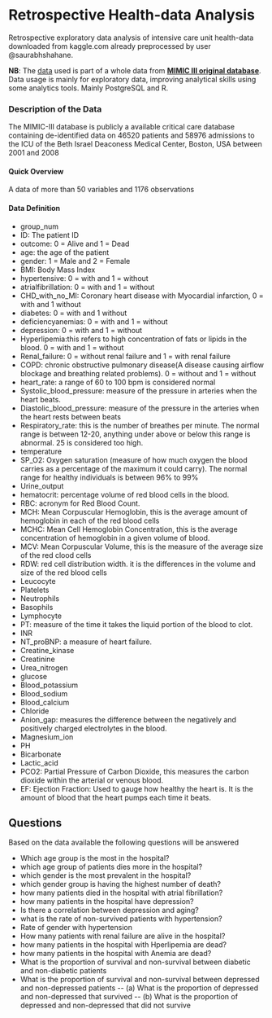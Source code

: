 # Retrospective Health-data Analysis
Retrospective exploratory data analysis of intensive care unit health-data downloaded from kaggle.com already preprocessed by user @saurabhshahane.

**NB**: The [data](https://www.kaggle.com/datasets/saurabhshahane/in-hospital-mortality-prediction) used is part of a whole data from [**MIMIC III original database**](https://www.kaggle.com/datasets/drscarlat/mimic2-original-icu/download?datasetVersionNumber=1). Data usage is mainly for exploratory data, improving analytical skills using some analytics tools. Mainly PostgreSQL and R.
### Description of the Data
The MIMIC-III database is publicly a available critical care database containing de-identified data on 46520 patients and 58976 admissions to the ICU of the Beth Israel Deaconess Medical Center, Boston, USA between 2001 and 2008
#### Quick Overview
A data of more than 50 variables and 1176 observations

#### Data Definition
* group_num
* ID: The patient ID
* outcome: 0 = Alive and 1 = Dead
* age: the age of the patient
* gender: 1 = Male and 2 = Female
* BMI: Body Mass Index
* hypertensive: 0 = with and 1 = without
* atrialfibrillation: 0 = with and 1 = without
* CHD_with_no_MI: Coronary heart disease with Myocardial infarction, 0 = with and 1 without
* diabetes: 0 = with and 1 without
* deficiencyanemias: 0 = with and 1 = without
* depression: 0 = with and 1 = without
* Hyperlipemia:this refers to high concentration of fats or lipids in the blood. 0 = with and 1 = without
* Renal_failure: 0 = without renal failure and 1 = with renal failure
* COPD: chronic obstructive pulmonary disease(A disease causing airflow blockage and breathing related problems). 0 = without and 1 = without
* heart_rate: a range of 60 to 100 bpm is considered normal
* Systolic_blood_pressure: measure of the pressure in arteries when the heart beats.
* Diastolic_blood_pressure: measure of the pressure in the arteries when the heart rests between beats
* Respiratory_rate: this is the number of breathes per minute. The normal range is between 12-20, anything under above or below this range is abnormal. 25 is considered too high.
* temperature
* SP_O2: Oxygen saturation (measure of how much oxygen the blood carries as a percentage of the maximum it could carry). The normal range for healthy individuals is between 96% to 99%
* Urine_output
* hematocrit: percentage volume of red blood cells in the blood.
* RBC: acronym for Red Blood Count.
* MCH: Mean Corpuscular Hemoglobin, this is the average amount of hemoglobin in each of the red blood cells
* MCHC: Mean Cell Hemoglobin Concentration, this is the average concentration of hemoglobin in a given volume of blood.
* MCV: Mean Corpuscular Volume, this is the measure of the average size of the red clood cells
* RDW: red cell distribution width. it is the differences in the volume and size of the red blood cells
* Leucocyte
* Platelets
* Neutrophils
* Basophils
* Lymphocyte
* PT: measure of the time it takes the liquid portion of the blood to clot.
* INR
* NT_proBNP: a measure of heart failure.
* Creatine_kinase
* Creatinine
* Urea_nitrogen
* glucose
* Blood_potassium
* Blood_sodium
* Blood_calcium
* Chloride
* Anion_gap: measures the difference between the negatively and positively charged electrolytes in the blood.
* Magnesium_ion
* PH
* Bicarbonate
* Lactic_acid
* PCO2: Partial Pressure of Carbon Dioxide, this measures the carbon dioxide within the arterial or venous blood.
* EF: Ejection Fraction: Used to gauge how healthy the heart is. It is the amount of blood that the heart pumps each time it beats.

## Questions
Based on the data available the following questions will be answered
- Which age group is the most in the hospital?
- which age group of patients dies more in the hospital?
- which gender is the most prevalent in the hospital?
- which gender group is having the highest number of death?
- how many patients died in the hospital with atrial fibrillation?
- how many patients in the hospital have depression?
- Is there a correlation between depression and aging?
- what is the rate of non-survived patients with hypertension?
- Rate of gender with hypertension
- How many patients with renal failure are alive in the hospital?
- how many patients in the hospital with Hperlipemia are dead?
- how many patients in the hospital with Anemia are dead?
- What is the proportion of survival and non-survival between diabetic and non-diabetic patients
- What is the proportion of survival and non-survival between depressed and non-depressed patients
    -- (a) What is the proportion of depressed and non-depressed that survived
    -- (b) What is the proportion of depressed and non-depressed that did not survive
